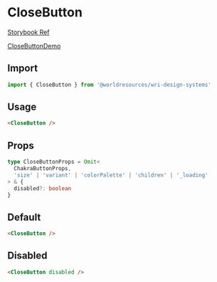 # CloseButton

[Storybook Ref](https://wri.github.io/wri-design-systems/?path=/docs/forms-buttons-close-button--docs)

[CloseButtonDemo](https://github.com/wri/wri-design-systems/blob/main/src/components/Buttons/CloseButton/CloseButtonDemo.tsx)

## Import

```js
import { CloseButton } from '@worldresources/wri-design-systems'
```

## Usage

```html
<CloseButton />
```

## Props

```ts
type CloseButtonProps = Omit<
  ChakraButtonProps,
  'size' | 'variant' | 'colorPalette' | 'children' | '_loading'
> & {
  disabled?: boolean
}
```

## Default

```html
<CloseButton />
```

## Disabled

```html
<CloseButton disabled />
```
